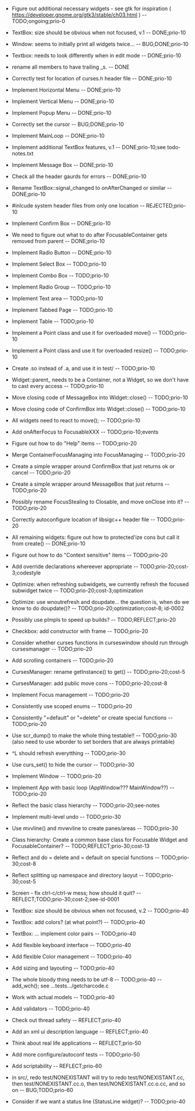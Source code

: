 * Figure out additional necessary widgets - see gtk for inspiration ( https://developer.gnome.org/gtk3/stable/ch03.html ) -- TODO;ongoing;prio-0
* TextBox: size should be obvious when not focused, v.1 -- DONE;prio-10
* Window: seems to initially print all widgets twice... -- BUG;DONE;prio-10
* Textbox: needs to look differently when in edit mode -- DONE;prio-10
* rename all members to have trailing \_s. -- DONE
* Correctly test for location of curses.h header file -- DONE;prio-10
* Implement Horizontal Menu -- DONE;prio-10
* Implement Vertical Menu -- DONE;prio-10
* Implement Popup Menu -- DONE;prio-10
* Correctly set the cursor -- BUG;DONE;prio-10
* Implement MainLoop -- DONE;prio-10
* Implement additional TextBox features, v.1 -- DONE;prio-10;see todo-notes.txt
* Implement Message Box -- DONE;prio-10
* Check all the header gaurds for errors -- DONE;prio-10
* Rename TextBox::signal\_changed to onAfterChanged or similar -- DONE;prio-10
* #inlcude system header files from only one location -- REJECTED;prio-10
* Implement Confirm Box -- DONE;prio-10
* We need to figure out what to do after FocusableContainer gets removed from parent -- DONE;prio-10
* Implement Radio Button -- DONE;prio-10

* Implement Select Box -- TODO;prio-10
* Implement Combo Box -- TODO;prio-10
* Implement Radio Group -- TODO;prio-10
* Implement Text area -- TODO;prio-10
* Implement Tabbed Page -- TODO;prio-10
* Implement Table -- TODO;prio-10
* Implement a Point class and use it for overloaded move() -- TODO;prio-10
* Implement a Point class and use it for overloaded resize() -- TODO;prio-10
* Create .so instead of .a, and use it in test/ -- TODO;prio-10
* Widget::parent\_ needs to be a Container, not a Widget, so we don't have to cast every access -- TODO;prio-10 
* Move closing code of MessageBox into Widget::close() -- TODO;prio-10
* Move closing code of ConfirmBox into Widget::close() -- TODO;prio-10
* All widgets need to react to move(); -- TODO;prio-10
* Add onAfterFocus to FocusableXXX -- TODO;prio-10;events
* Figure out how to do "Help" items -- TODO;prio-20
* Merge ContainerFocusManaging into FocusManaging -- TODO;prio-20
* Create a simple wrapper around ConfirmBox that just returns ok or cancel -- TODO;prio-20
* Create a simple wrapper around MessageBox that just returns -- TODO;prio-20
* Possibly rename FocusStealing to Closable, and move onClose into it? -- TODO;prio-20
* Correctly autoconfigure location of libsigc++ header file -- TODO;prio-20
* All remaining widgets: figure out how to protected'ize cons but call it from create() -- DONE;prio-10
* Figure out how to do "Context sensitive" items -- TODO;prio-20
* Add override declarations whereever appropriate -- TODO;prio-20;cost-3;codestyle
* Optimize: when refreshing subwidgets, we currently refresh the focused subwidget twice -- TODO;prio-20;cost-3;optimization
* Optimize: use wnoutrefresh and doupdate... the question is, when do we know to do doupdate()? -- TODO;prio-20;optimization;cost-8; id-0002
* Possibly use pImpls to speed up builds? -- TODO;REFLECT;prio-20
* Checkbox: add constructor with frame -- TODO;prio-20
* Consider whether curses functions in curseswindow should run through cursesmanager -- TODO;prio-20
* Add scrolling containers -- TODO;prio-20
* CursesManager: rename getInstance() to get() -- TODO;prio-20;cost-5
* CursesManager: add public move cons -- TODO;prio-20;cost-8
* Implement Focus management -- TODO;prio-20
* Consistently use scoped enums -- TODO;prio-20
* Consistently "=default" or "=delete" or create special functions -- TODO;prio-20
* Use scr\_dump() to make the whole thing testable!! -- TODO;prio-30 (also need to use wborder to set borders that are always printable)
* ^L should refresh everytthing -- TODO;prio-30
* Use curs_set() to hide the cursor -- TODO;prio-30
* Implement Window -- TODO;prio-20
* Implement App with basic loop (AppWindow??? MainWindow??) -- TODO;prio-20
* Reflect the basic class hierarchy -- TODO;prio-20;see-notes
* Implement multi-level undo -- TODO;prio-30
* Use mvvline() and mvwvline to create panes/areas -- TODO;prio-30
* Class hierarchy: Create a common base class for Focusable Widget and FocusableContainer? -- TODO;REFLECT;prio-30;cost-13
* Reflect and do = delete and = default on special functions -- TODO;prio-30;cost-8
* Reflect splitting up namespace and directory laoyut -- TODO;prio-30;cost-5
* Screen - fix ctrl-c/ctrl-w mess; how should it quit? -- REFLECT;TODO;prio-30;cost-2;see-id-0001
* TextBox: size should be obvious when not focused, v.2 -- TODO;prio-40
* TextBox: add colors? (at what point?) -- TODO;prio-40
* TextBox: ... implement color pairs -- TODO;prio-40
* Add flexible keyboard interface -- TODO;prio-40
* Add flexible Color management -- TODO;prio-40
* Add sizing and layouting -- TODO;prio-40
* The whole bloody thing needs to be utf-8 -- TODO;prio-40 -- add_wch(); see ...tests.../getcharcode.c
* Work with actual models -- TODO;prio-40
* Add validators -- TODO;prio-40
* Check out thread safety -- REFLECT;prio-40
* Add an xml ui description language -- REFLECT;prio-40
* Think about real life applications -- REFLECT;prio-50
* Add more configure/autoconf tests -- TODO;prio-50
* Add scriptability -- REFLECT;prio-60
* in src/, redo test/NONEXISTANT will try to redo test/NONEXISTANT.cc, then test/NONEXISTANT.cc.o, then test/NONEXISTANT.cc.o.cc, and so on -- BUG;TODO;prio-60
* Consider if we want a status line (StatusLine widget)? -- TODO;prio-40
